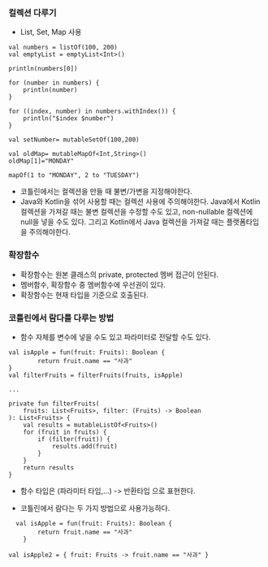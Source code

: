 ### 컬렉션 다루기
- List, Set, Map 사용
```
val numbers = listOf(100, 200)
val emptyList = emptyList<Int>()

println(numbers[0])

for (number in numbers) {
    println(number)
}

for ((index, number) in numbers.withIndex()) {
    println("$index $number")
}

val setNumber= mutableSetOf(100,200)

val oldMap= mutableMapOf<Int,String>()
oldMap[1]="MONDAY"

mapOf(1 to "MONDAY", 2 to "TUESDAY")
```

- 코틀린에서는 컬렉션을 만들 때 불변/가변을 지정해야한다.
- Java와 Kotlin을 섞어 사용할 때는 컬렉션 사용에 주의해야한다. Java에서 Kotlin 컬렉션을 가져갈 때는 불변 컬렉션을 수정할 수도 있고, non-nullable 컬렉션에 null을 넣을 수도 있다. 그리고 Kotlin에서 Java 컬렉션을 가져갈 때는 플랫폼타입을 주의해야한다.

### 확장함수
- 확장함수는 원본 클래스의 private, protected 멤버 접근이 안된다.
- 멤버함수, 확장함수 중 멤버함수에 우선권이 있다.
- 확장함수는 현재 타입을 기준으로 호출된다.

### 코틀린에서 람다를 다루는 방법
- 함수 자체를 변수에 넣을 수도 있고 파라미터로 전달할 수도 있다.
```
val isApple = fun(fruit: Fruits): Boolean {
        return fruit.name == "사과"
}
val filterFruits = filterFruits(fruits, isApple)

...

private fun filterFruits(
    fruits: List<Fruits>, filter: (Fruits) -> Boolean
): List<Fruits> {
    val results = mutableListOf<Fruits>()
    for (fruit in fruits) {
        if (filter(fruit)) {
            results.add(fruit)
        }
    }
    return results
}
```
- 함수 타입은 (파라미터 타입,...) -> 반환타입 으로 표현한다.

- 코틀린에서 람다는 두 가지 방법으로 사용가능하다.
```
  val isApple = fun(fruit: Fruits): Boolean {
        return fruit.name == "사과"
    }

val isApple2 = { fruit: Fruits -> fruit.name == "사과" }
```

